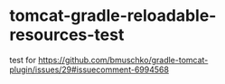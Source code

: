 tomcat-gradle-reloadable-resources-test
=======================================

test for https://github.com/bmuschko/gradle-tomcat-plugin/issues/29#issuecomment-6994568
